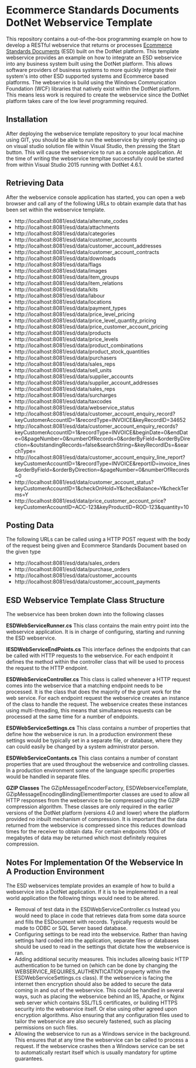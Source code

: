 # Ecommerce Standards Documents DotNet Webservice Template
This repository contains a out-of-the-box programming example on how to develop a RESTful webservice that returns or processes [Ecommerce Standards Documents](https://github.com/squizzdotcom/ecommerce-standards-documents-dotnet-library) (ESD) built on the DotNet platform. 
This template webservice provides an example on how to integrate an ESD webservice into any business system built using the DotNet platform. This allows software providers of business systems to more quickly integrate their system's into other ESD supported systems and Ecommerce based platforms.
The webservice is build using the Windows Communication Foundation (WCF) libraries that natively exist within the DotNet platform. This means less work is required to create the webservice since the DotNet platform takes care of the low level programming required.

## Installation
After deploying the webservice template repository to your local machine using GIT, you should be able to run the webservice by simply opening up on visual studio solution file within Visual Studio, then pressing the Start button. This will cause the webservice to run as a console application. At the time of writing the webservice templtae successfully could be started from within Visual Studio 2015 running with DotNet 4.6.1.

## Retrieving Data
After the webservice console application has started, you can open a web browser and call any of the following URLs to obtain example data that has been set within the webservice template.

* http://localhost:8081/esd/data/alternate_codes
* http://localhost:8081/esd/data/attachments
* http://localhost:8081/esd/data/categories
* http://localhost:8081/esd/data/customer_accounts
* http://localhost:8081/esd/data/customer_account_addresses
* http://localhost:8081/esd/data/customer_account_contracts
* http://localhost:8081/esd/data/downloads
* http://localhost:8081/esd/data/flags
* http://localhost:8081/esd/data/images
* http://localhost:8081/esd/data/item_groups
* http://localhost:8081/esd/data/item_relations
* http://localhost:8081/esd/data/kits
* http://localhost:8081/esd/data/labour
* http://localhost:8081/esd/data/locations
* http://localhost:8081/esd/data/payment_types
* http://localhost:8081/esd/data/price_level_pricing
* http://localhost:8081/esd/data/price_level_quantity_pricing
* http://localhost:8081/esd/data/price_customer_account_pricing
* http://localhost:8081/esd/data/products
* http://localhost:8081/esd/data/price_levels
* http://localhost:8081/esd/data/product_combinations
* http://localhost:8081/esd/data/product_stock_quantities
* http://localhost:8081/esd/data/purchasers
* http://localhost:8081/esd/data/sales_reps
* http://localhost:8081/esd/data/sell_units
* http://localhost:8081/esd/data/supplier_accounts
* http://localhost:8081/esd/data/supplier_account_addresses
* http://localhost:8081/esd/data/sales_reps
* http://localhost:8081/esd/data/surcharges
* http://localhost:8081/esd/data/taxcodes
* http://localhost:8081/esd/data/webservice_status
* http://localhost:8081/esd/data/customer_account_enquiry_record?keyCustomerAccountID=1&recordType=INVOICE&keyRecordID=34652
* http://localhost:8081/esd/data/customer_account_enquiry_records?keyCustomerAccountID=1&recordType=INVOICE&beginDate=0&endDate=0&pageNumber=0&numberOfRecords=0&orderByField=&orderByDirection=&outstandingRecords=false&searchString=&keyRecordIDs=&searchType=
* http://localhost:8081/esd/data/customer_account_enquiry_line_report?keyCustomerAccountID=1&recordType=INVOICE&reportID=invoice_lines&orderByField=&orderByDirection=&pageNumber=0&numberOfRecords=0
* http://localhost:8081/esd/data/customer_account_status?keyCustomerAccountID=1&checkOnHold=Y&checkBalance=Y&checkTerms=Y
* http://localhost:8081/esd/data/price_customer_account_price?keyCustomerAccountID=ACC-123&keyProductID=ROD-123&quantity=10

## Posting Data
The following URLs can be called using a HTTP POST request with the body of the request being given and Ecommerce Standards Document based on the given type
* http://localhost:8081/esd/data/sales_orders
* http://localhost:8081/esd/data/purchase_orders
* http://localhost:8081/esd/data/customer_accounts
* http://localhost:8081/esd/data/customer_account_payments

## ESD Webservice Template Class Structure
The webservice has been broken down into the following classes

**ESDWebServiceRunner.cs**
This class contains the main entry point into the webservice application. It is in charge of configuring, starting and running the ESD webservice.

**IESDWebServiceEndPoints.cs**
This interface defines the endpoints that can be called with HTTP requests to the webservice. For each endpoint it defines the method within the controller class that will be used to process the request to the HTTP endpoint. 

**ESDWebServiceController.cs**
This class is called whenever a HTTP request comes into the webservice that a matching endpoint needs to be processed. It is the class that does the majority of the grunt work for the web service. For each endpoint request the webservice creates an instance of the class to handle the request. The webservice creates these instances using multi-threading, this means that simultaneous requests can be processed at the same time for a number of endpoints.

**ESDWebServiceSettings.cs**
This class contains a number of properties that define how the webservice is run. In a production environment these settings would be typically set in a separate file, or database, where they can could easily be changed by a system administrator person.

**ESDWebServiceContants.cs**
This class contains a number of constant properties that are used throughout the webservice and controlling classes. In a production environment some of the language specific properties would be handled in separate files.

**GZIP Classes**
The GZipMessageEncoderFactory, ESDWebserviceTemplate, GZipMessageEncodingBindingElementImporter classes are used to allow all HTTP responses from the webservice to be compressed using the GZIP compression algorithm. These classes are only required in the earlier versions of the DotNet platform (versions 4.0 and lower) where the platform provided no inbuilt mechanism of compression. It is important that the data returned from the webservice is compressed since this reduces download times for the receiver to obtain data. For certain endpoints 100s of megabytes of data may be returned which most definitely requires compression.

## Notes For Implementation Of the Webservice In A Production Environment
The ESD webservices template provides an example of how to build a webservice into a DotNet application. If it is to be implemented in a real world application the following things would need to be altered.
* Removal of test data in the ESDWebServiceController.cs Instead you would need to place in code that retrieves data from some data source and fills the ESDocument with records. Typically requests would be made to ODBC or SQL Server based database.
* Configuring settings to be read into the webservice. Rather than having settings hard coded into the application, separate files or databases should be used to read in the settings that dictate how the webservice is ran.
* Adding additional security measures. This includes allowing basic HTTP authentication to be turned on (which can be done by changing the WEBSERVICE_REQUIRES_AUTHENTICATION property within the ESDWebServiceSettings.cs class). If the webservice is facing the internet then encryption should also be added to secure the data coming in and out of the webservice. This could be handled in several ways, such as placing the webservice behind an IIS, Apache, or Nginx web server which contains SSL/TLS certificates, or building HTTPS security into the webservice itself. Or else using other agreed upon encryption algorithms. Also ensuring that any configuration files used to tailor the webservice are also securely fastened, such as placing permissions on such files.
* Allowing the webservice to run as a Windows service in the background. This ensures that at any time the webservice can be called to process a request. If the webservice crashes then a Windows service can be set to automatically restart itself which is usually mandatory for uptime guarantees. 
